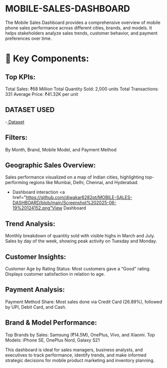 # MOBILE-SALES-DASHBOARD
The Mobile Sales Dashboard provides a comprehensive overview of mobile phone sales performance across different cities, brands, and models. It helps stakeholders analyze sales trends, customer behavior, and payment preferences over time.

# 🔑 Key Components:
## Top KPIs:

Total Sales: ₹68 Million
Total Quantity Sold: 2,000 units
Total Transactions: 331
Average Price: ₹41.32K per unit

## DATASET USED
-<a href="https://github.com/diwakar6282pt/MOBILE-SALES-DASHBOARD/blob/main/Mobile%20Sales%20Data.xlsx"> Dataset</a>


## Filters:
By Month, Brand, Mobile Model, and Payment Method

## Geographic Sales Overview:
Sales performance visualized on a map of Indian cities, highlighting top-performing regions like Mumbai, Delhi, Chennai, and Hyderabad.
- Dashboard interaction <a href="https://github.com/diwakar6282pt/MOBILE-SALES-DASHBOARD/blob/main/Screenshot%202025-06-19%20124152.png"View Dashboard</a>

## Trend Analysis:
Monthly breakdown of quantity sold with visible highs in March and July.
Sales by day of the week, showing peak activity on Tuesday and Monday.

## Customer Insights:
Customer Age by Rating Status: Most customers gave a “Good” rating.
Displays customer satisfaction in relation to age.

## Payment Analysis:
Payment Method Share: Most sales done via Credit Card (26.89%), followed by UPI, Debit Card, and Cash.

## Brand & Model Performance:
Top Brands by Sales: Samsung (₹14.5M), OnePlus, Vivo, and Xiaomi.
Top Models: iPhone SE, OnePlus Nord, Galaxy S21

This dashboard is ideal for sales managers, business analysts, and executives to track performance, identify trends, and make informed strategic decisions for mobile product marketing and inventory planning.
